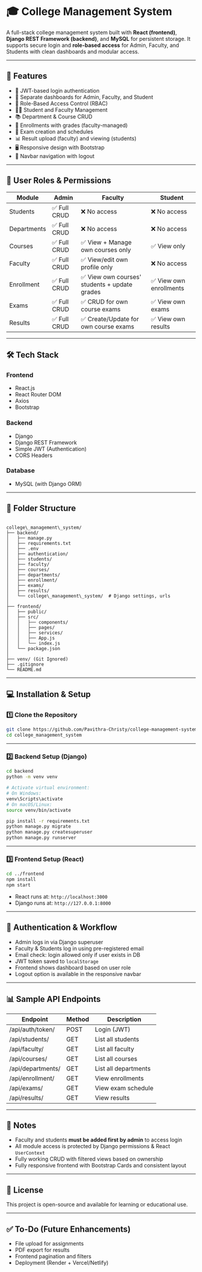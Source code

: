 # 🎓 College Management System

A full-stack college management system built with **React (frontend)**, **Django REST Framework (backend)**, and **MySQL** for persistent storage. It supports secure login and **role-based access** for Admin, Faculty, and Students with clean dashboards and modular access.

---

## 🚀 Features

- 🔐 JWT-based login authentication
- 👥 Separate dashboards for Admin, Faculty, and Student
- 🎯 Role-Based Access Control (RBAC)
- 👨‍🎓 Student and Faculty Management
- 📚 Department & Course CRUD
- 📝 Enrollments with grades (faculty-managed)
- 🧪 Exam creation and schedules
- 📊 Result upload (faculty) and viewing (students)
- 🖥️ Responsive design with Bootstrap
- 🧭 Navbar navigation with logout

---

## 👤 User Roles & Permissions

| Module       | Admin        | Faculty                                         | Student                 |
|--------------|--------------|-------------------------------------------------|-------------------------|
| Students     | ✅ Full CRUD  | ❌ No access                                    | ❌ No access            |
| Departments  | ✅ Full CRUD  | ❌ No access                                    | ❌ No access            |
| Courses      | ✅ Full CRUD  | ✅ View + Manage own courses only               | ✅ View only            |
| Faculty      | ✅ Full CRUD  | ✅ View/edit own profile only                   | ❌ No access            |
| Enrollment   | ✅ Full CRUD  | ✅ View own courses' students + update grades   | ✅ View own enrollments |
| Exams        | ✅ Full CRUD  | ✅ CRUD for own course exams                    | ✅ View own exams       |
| Results      | ✅ Full CRUD  | ✅ Create/Update for own course exams           | ✅ View own results     |

---

## 🛠️ Tech Stack

### Frontend
- React.js
- React Router DOM
- Axios
- Bootstrap

### Backend
- Django
- Django REST Framework
- Simple JWT (Authentication)
- CORS Headers

### Database
- MySQL (with Django ORM)

---

## 📁 Folder Structure

```

college\_management\_system/
├── backend/
│   ├── manage.py
│   ├── requirements.txt
│   ├── .env
│   ├── authentication/
│   ├── students/
│   ├── faculty/
│   ├── courses/
│   ├── departments/
│   ├── enrollment/
│   ├── exams/
│   ├── results/
│   └── college\_management\_system/  # Django settings, urls
│
├── frontend/
│   ├── public/
│   ├── src/
│   │   ├── components/
│   │   ├── pages/
│   │   ├── services/
│   │   ├── App.js
│   │   └── index.js
│   └── package.json
│
├── venv/ (Git Ignored)
├── .gitignore
└── README.md

````

---

## 💻 Installation & Setup

### 1️⃣ Clone the Repository

```bash
git clone https://github.com/Pavithra-Christy/college-management-system.git
cd college_management_system
````

---

### 2️⃣ Backend Setup (Django)

```bash
cd backend
python -m venv venv

# Activate virtual environment:
# On Windows:
venv\Scripts\activate
# On macOS/Linux:
source venv/bin/activate

pip install -r requirements.txt
python manage.py migrate
python manage.py createsuperuser
python manage.py runserver
```

---

### 3️⃣ Frontend Setup (React)

```bash
cd ../frontend
npm install
npm start
```

* React runs at: `http://localhost:3000`
* Django runs at: `http://127.0.0.1:8000`

---

## 🔐 Authentication & Workflow

* Admin logs in via Django superuser
* Faculty & Students log in using pre-registered email
* Email check: login allowed only if user exists in DB
* JWT token saved to `localStorage`
* Frontend shows dashboard based on user role
* Logout option is available in the responsive navbar

---

## 📊 Sample API Endpoints

| Endpoint          | Method | Description          |
| ----------------- | ------ | -------------------- |
| /api/auth/token/  | POST   | Login (JWT)          |
| /api/students/    | GET    | List all students    |
| /api/faculty/     | GET    | List all faculty     |
| /api/courses/     | GET    | List all courses     |
| /api/departments/ | GET    | List all departments |
| /api/enrollment/  | GET    | View enrollments     |
| /api/exams/       | GET    | View exam schedule   |
| /api/results/     | GET    | View results         |

---

## 📌 Notes

* Faculty and students **must be added first by admin** to access login
* All module access is protected by Django permissions & React `UserContext`
* Fully working CRUD with filtered views based on ownership
* Fully responsive frontend with Bootstrap Cards and consistent layout

---

## 📄 License

This project is open-source and available for learning or educational use.

---

## ✅ To-Do (Future Enhancements)

* File upload for assignments
* PDF export for results
* Frontend pagination and filters
* Deployment (Render + Vercel/Netlify)

